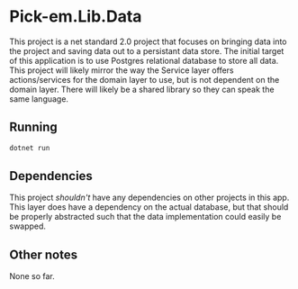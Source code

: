 # Pick-em.Lib.Data

This project is a net standard 2.0 project that focuses on bringing data into the project and saving data out to a persistant data store. The initial target of this application is to use Postgres relational database to store all data. This project will likely mirror the way the Service layer offers actions/services for the domain layer to use, but is not dependent on the domain layer. There will likely be a shared library so they can speak the same language.

## Running

```bash
dotnet run
```

## Dependencies

This project _shouldn't_ have any dependencies on other projects in this app. This layer does have a dependency on the actual database, but that should be properly abstracted such that the data implementation could easily be swapped.

## Other notes

None so far.